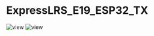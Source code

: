 # ExpressLRS_E19_ESP32_TX

![view](https://github.com/whqsz/ExpressLRS_E19_ESP32_TX/blob/main/实物.png "elrs view")
![view](https://github.com/whqsz/ExpressLRS_E19_ESP32_TX/blob/main/view.png "elrs view")
